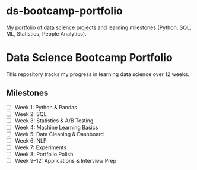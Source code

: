 # ds-bootcamp-portfolio
My portfolio of data science projects and learning milestones (Python, SQL, ML, Statistics, People Analytics).

# Data Science Bootcamp Portfolio

This repository tracks my progress in learning data science over 12 weeks.  

## Milestones
- [ ] Week 1: Python & Pandas
- [ ] Week 2: SQL
- [ ] Week 3: Statistics & A/B Testing
- [ ] Week 4: Machine Learning Basics
- [ ] Week 5: Data Cleaning & Dashboard
- [ ] Week 6: NLP
- [ ] Week 7: Experiments
- [ ] Week 8: Portfolio Polish
- [ ] Week 9–12: Applications & Interview Prep
